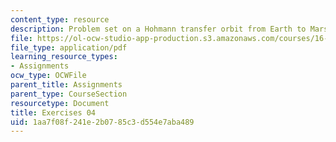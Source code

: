```yaml
---
content_type: resource
description: Problem set on a Hohmann transfer orbit from Earth to Mars.
file: https://ol-ocw-studio-app-production.s3.amazonaws.com/courses/16-346-astrodynamics-fall-2008/1aa7f08f241e2b0785c3d554e7aba489_ex_04.pdf
file_type: application/pdf
learning_resource_types:
- Assignments
ocw_type: OCWFile
parent_title: Assignments
parent_type: CourseSection
resourcetype: Document
title: Exercises 04
uid: 1aa7f08f-241e-2b07-85c3-d554e7aba489
---
```

